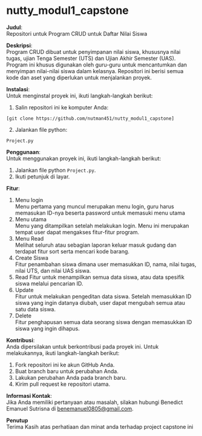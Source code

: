 # nutty_modul1_capstone
**Judul**:  
Repositori untuk Program CRUD untuk Daftar Nilai Siswa

**Deskripsi**:  
Program CRUD dibuat untuk penyimpanan nilai siswa, khususnya nilai tugas, ujian Tenga Semester (UTS) dan Ujian Akhir Semester (UAS). Program ini khusus digunakan oleh guru-guru untuk mencantumkan dan menyimpan nilai-nilai siswa dalam kelasnya. Repositori ini berisi semua kode dan aset yang diperlukan untuk menjalankan proyek.

**Instalasi**:  
Untuk menginstal proyek ini, ikuti langkah-langkah berikut:
1. Salin repositori ini ke komputer Anda:
```
[git clone https://github.com/nutman451/nutty_modul1_capstone]
```
2. Jalankan file python:
```
Project.py
```

**Penggunaan**:  
Untuk menggunakan proyek ini, ikuti langkah-langkah berikut:
1. Jalankan file python `Project.py`.
2. Ikuti petunjuk di layar.

**Fitur**:  
1. Menu login  
   Menu pertama yang muncul merupakan menu login, guru harus memasukan ID-nya beserta password untuk memasuki menu utama
2. Menu utama  
   Menu yang ditampilkan setelah melakukan login. Menu ini merupakan tempat user dapat mengakses fitur-fitur program.
3. Menu Read  
   Melihat seluruh atau sebagian laporan keluar masuk gudang dan terdapat fitur 
   sort serta mencari kode barang. 
3. Create Siswa  
   Fitur penambahan siswa dimana user memasukkan ID, nama, nilai tugas, nilai UTS, dan nilai UAS siswa.
4. Read 
   Fitur untuk menampilkan semua data siswa, atau data spesifik siswa melalui pencarian ID.
5. Update  
   Fitur untuk melakukan pengeditan data siswa. Setelah memasukkan ID siswa yang ingin datanya diubah, user dapat mengubah semua atau satu data siswa. 
6. Delete  
   Fitur penghapusan semua data seorang siswa dengan memasukkan ID siswa yang ingin dihapus.

**Kontribusi**:  
Anda dipersilakan untuk berkontribusi pada proyek ini. Untuk melakukannya, ikuti langkah-langkah berikut:
1. Fork repositori ini ke akun GitHub Anda.
2. Buat branch baru untuk perubahan Anda.
3. Lakukan perubahan Anda pada branch baru.
4. Kirim pull request ke repositori utama.

**Informasi Kontak**:  
Jika Anda memiliki pertanyaan atau masalah, silakan hubungi Benedict Emanuel Sutrisna di benemanuel0805@gmail.com.

**Penutup**  
Terima Kasih atas perhatiaan dan minat anda terhadap project capstone ini
